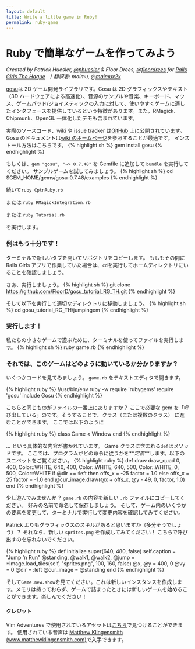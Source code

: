 ```yaml
---
layout: default
title: Write a little game in Ruby!
permalink: ruby-game
---
```


# Ruby で簡単なゲームを作ってみよう

*Created by Patrick Huesler, [@phuesler](https://twitter.com/phuesler) & Floor Drees, [@floordrees](https://twitter.com/floordrees) for [Rails Girls The Hague](https://railsgirls.com/thehague)*　/ _翻訳者: maimu, [@maimux2x](https://twitter.com/maimux2x)_

[gosu](http://www.libgosu.org/)は 2D ゲーム開発ライブラリです。Gosu は 2D グラフィックスやテキスト（3D ハードウェアによる高速化）、音源のサンプルや音楽、キーボード、マウス、ゲームパッド/ジョイスティックの入力に対して、使いやすくゲームに適したインタフェースを提供しているという特徴があります。また，RMagick、Chipmunk、OpenGL 一体化したデモも含まれています。

実際のソースコード、wiki や issue tracker は[GitHub 上に公開されています](http://github.com/jlnr/gosu/)。Gosu のドキュメントは[wiki のホームページ](http://github.com/jlnr/gosu/wiki)を参照することが最適です。
インストール方法はこちらです。
{% highlight sh %}
gem install gosu
{% endhighlight %}

もしくは、`gem "gosu", "~> 0.7.48"` を Gemfile に追加して `bundle` を実行してください。
サンプルゲームを試してみましょう。
{% highlight sh %}
cd $GEM_HOME/gems/gosu-0.7.48/examples
{% endhighlight %}

続いて`ruby CptnRuby.rb`

または `ruby RMagickIntegration.rb`

または `ruby Tutorial.rb`

を実行します。

### 例はもう十分です！

ターミナルで新しいタブを開いてリポジトリをコピーします。 もしもその間に Rails Girls アプリで作業していた場合は、`cd`を実行してホームディレクトリにいることを確認しましょう。

さあ、実行しましょう。
{% highlight sh %}
git clone https://github.com/FloorD/gosu_tutorial_RG_TH.git
{% endhighlight %}

そして以下を実行して適切なディレクトリに移動しましょう。
{% highlight sh %}
cd gosu_tutorial_RG_TH/jumpingem
{% endhighlight %}

### 実行します！

私たちの小さなゲームで遊ぶために、ターミナルを使ってファイルを実行します。
{% highlight sh %}
ruby game.rb
{% endhighlight %}

### それでは、このゲームはどのように動いているか分かりますか？

いくつかコードを見てみましょう。 `game.rb` をテキストエディタで開きます。

{% highlight ruby %}
!/usr/bin/env ruby -w
require 'rubygems'
require 'gosu'
include Gosu
{% endhighlight %}

こちらと同じものがファイルの一番上にありますか？ ここで必要な gem を「呼び出している」のです。そうすることで、クラス（または複数のクラス） に進むことができます。
ここでは以下のように

{% highlight ruby %}
class Game < Window
end
{% endhighlight %}

... という具体的な内容が書かれています。 Game クラスに含まれる`def`はメソッドです。 ここでは、プログラムがどの命令に従うかを**_定義_**します。以下のスニペットをご覧ください。
{% highlight ruby %}
def draw
draw_quad 0, 400, Color::WHITE, 640, 400, Color::WHITE, 640, 500, Color::WHITE, 0, 500, Color::WHITE
if @dir == :left then
offs_x = -25
factor = 1.0
else
offs_x = 25
factor = -1.0
end
@cur_image.draw(@x + offs_x, @y - 49, 0, factor, 1.0)
end
{% endhighlight %}

少し遊んでみませんか？ `game.rb` の内容を新しい `.rb` ファイルにコピーしてください。 好みの名前で命名して保存しましょう。 そして、ゲーム内のいくつかの要素を変更して、ターミナルで実行して変更内容を確認してみてください。

Patrick よりもグラフィックスのスキルがあると思いますか（多分そうでしょう）？ それなら、新しい `sprites.png` を作成してみてください！ こちらで呼び出すのを忘れないでください。

{% highlight ruby %}
def initialize
super(640, 480, false)
self.caption = "Jump 'n Run"
@standing, @walk1, @walk2, @jump = \*Image.load_tiles(self, "sprites.png", 100, 160, false)
@x, @y = 400, 0
@vy = 0
@dir = :left
@cur_image = @standing
end
{% endhighlight %}

そして`Game.new.show`を見てください。これは新しいインスタンスを作成します。メモリは持っておらず、ゲームで詰まったときには新しいゲームを始めることができます。楽しんでください！

#### クレジット

Vim Adventures で使用されているアセットは[こちら](http://www.lostgarden.com/2007/05/dancs-miraculously-flexible-game.html)で見つけることができます。
使用されている音声は [Matthew Klingensmith (www.matthewklingensmith.com)](http://opengameart.org/content/matts-creative-commons-music)で入手できます。
